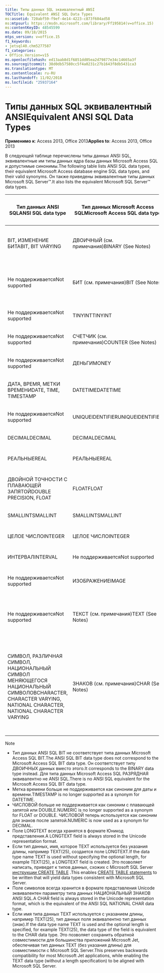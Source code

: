 ```yaml
---
title: Типы данных SQL эквивалентный ANSI
TOCTitle: Equivalent ANSI SQL Data Types
ms:assetid: 720abf59-f9ef-4e14-4223-c873f604ad58
ms:mtpsurl: https://msdn.microsoft.com/library/Ff195814(v=office.15)
ms:contentKeyID: 48545599
ms.date: 09/18/2015
mtps_version: v=office.15
f1_keywords:
- jetsql40.chm5277587
f1_categories:
- Office.Version=v15
ms.openlocfilehash: ed13aab8d1f6851dd05ea2d79877e34c14665a3f
ms.sourcegitcommit: 38d0db57580cc5f4a0231c27b1643f8db5431ca3
ms.translationtype: MT
ms.contentlocale: ru-RU
ms.lasthandoff: 11/02/2018
ms.locfileid: "25937164"
---
```

# <a name="equivalent-ansi-sql-data-types"></a><span data-ttu-id="b08f1-102">Типы данных SQL эквивалентный ANSI</span><span class="sxs-lookup"><span data-stu-id="b08f1-102">Equivalent ANSI SQL Data Types</span></span>


<span data-ttu-id="b08f1-103">**Применимо к**: Access 2013, Office 2013</span><span class="sxs-lookup"><span data-stu-id="b08f1-103">**Applies to**: Access 2013, Office 2013</span></span>

<span data-ttu-id="b08f1-104">В следующей таблице перечислены типы данных ANSI SQL, эквивалентные им типы данных ядра базы данных Microsoft Access SQL и допустимые синонимы.</span><span class="sxs-lookup"><span data-stu-id="b08f1-104">The following table lists ANSI SQL data types, their equivalent Microsoft Access database engine SQL data types, and their valid synonyms.</span></span> <span data-ttu-id="b08f1-105">Он также приведены эквивалентные типы данных Microsoft SQL Server™.</span><span class="sxs-lookup"><span data-stu-id="b08f1-105">It also lists the equivalent Microsoft SQL Server™ data types.</span></span>

<table>
<colgroup>
<col style="width: 25%" />
<col style="width: 25%" />
<col style="width: 25%" />
<col style="width: 25%" />
</colgroup>
<thead>
<tr class="header">
<th><p><span data-ttu-id="b08f1-106">Тип данных ANSI SQL</span><span class="sxs-lookup"><span data-stu-id="b08f1-106">ANSI SQL data type</span></span></p></th>
<th><p><span data-ttu-id="b08f1-107">Тип данных Microsoft Access SQL</span><span class="sxs-lookup"><span data-stu-id="b08f1-107">Microsoft Access SQL data type</span></span></p></th>
<th><p><span data-ttu-id="b08f1-108">Синоним</span><span class="sxs-lookup"><span data-stu-id="b08f1-108">Synonym</span></span></p></th>
<th><p><span data-ttu-id="b08f1-109">Тип данных Microsoft SQL Server</span><span class="sxs-lookup"><span data-stu-id="b08f1-109">Microsoft SQL Server data type</span></span></p></th>
</tr>
</thead>
<tbody>
<tr class="odd">
<td><p><span data-ttu-id="b08f1-110">BIT, ИЗМЕНЕНИЕ БИТА</span><span class="sxs-lookup"><span data-stu-id="b08f1-110">BIT, BIT VARYING</span></span></p></td>
<td><p><span data-ttu-id="b08f1-111">ДВОИЧНЫЙ (см. примечания)</span><span class="sxs-lookup"><span data-stu-id="b08f1-111">BINARY (See Notes)</span></span></p></td>
<td><p><span data-ttu-id="b08f1-112">VARBINARY ДВОИЧНЫЕ МЕНЯЮЩЕГОСЯ ИЗМЕНЕНИЕ БИТА</span><span class="sxs-lookup"><span data-stu-id="b08f1-112">VARBINARY, BINARY VARYING BIT VARYING</span></span></p></td>
<td><p><span data-ttu-id="b08f1-113">ДВОИЧНЫЙ VARBINARY</span><span class="sxs-lookup"><span data-stu-id="b08f1-113">BINARY, VARBINARY</span></span></p></td>
</tr>
<tr class="even">
<td><p><span data-ttu-id="b08f1-114">Не поддерживается</span><span class="sxs-lookup"><span data-stu-id="b08f1-114">Not supported</span></span></p></td>
<td><p><span data-ttu-id="b08f1-115">БИТ (см. примечания)</span><span class="sxs-lookup"><span data-stu-id="b08f1-115">BIT (See Notes)</span></span></p></td>
<td><p><span data-ttu-id="b08f1-116">ЛОГИЧЕСКОЕ ЗНАЧЕНИЕ, ЛОГИЧЕСКИХ, ЛОГИЧЕСКОЕ_ЗНАЧЕНИЕ1, YESNO</span><span class="sxs-lookup"><span data-stu-id="b08f1-116">BOOLEAN, LOGICAL, LOGICAL1, YESNO</span></span></p></td>
<td><p><span data-ttu-id="b08f1-117">БИТ</span><span class="sxs-lookup"><span data-stu-id="b08f1-117">BIT</span></span></p></td>
</tr>
<tr class="odd">
<td><p><span data-ttu-id="b08f1-118">Не поддерживается</span><span class="sxs-lookup"><span data-stu-id="b08f1-118">Not supported</span></span></p></td>
<td><p><span data-ttu-id="b08f1-119">TINYINT</span><span class="sxs-lookup"><span data-stu-id="b08f1-119">TINYINT</span></span></p></td>
<td><p><span data-ttu-id="b08f1-120">INTEGER1 БАЙТ</span><span class="sxs-lookup"><span data-stu-id="b08f1-120">INTEGER1, BYTE</span></span></p></td>
<td><p><span data-ttu-id="b08f1-121">TINYINT</span><span class="sxs-lookup"><span data-stu-id="b08f1-121">TINYINT</span></span></p></td>
</tr>
<tr class="even">
<td><p><span data-ttu-id="b08f1-122">Не поддерживается</span><span class="sxs-lookup"><span data-stu-id="b08f1-122">Not supported</span></span></p></td>
<td><p><span data-ttu-id="b08f1-123">СЧЕТЧИК (см. примечания)</span><span class="sxs-lookup"><span data-stu-id="b08f1-123">COUNTER (See Notes)</span></span></p></td>
<td><p><span data-ttu-id="b08f1-124">АВТОУВЕЛИЧЕНИЕ</span><span class="sxs-lookup"><span data-stu-id="b08f1-124">AUTOINCREMENT</span></span></p></td>
<td><p><span data-ttu-id="b08f1-125">(См. примечания)</span><span class="sxs-lookup"><span data-stu-id="b08f1-125">(See Notes)</span></span></p></td>
</tr>
<tr class="odd">
<td><p><span data-ttu-id="b08f1-126">Не поддерживается</span><span class="sxs-lookup"><span data-stu-id="b08f1-126">Not supported</span></span></p></td>
<td><p><span data-ttu-id="b08f1-127">ДЕНЬГИ</span><span class="sxs-lookup"><span data-stu-id="b08f1-127">MONEY</span></span></p></td>
<td><p><span data-ttu-id="b08f1-128">CURRENCY</span><span class="sxs-lookup"><span data-stu-id="b08f1-128">CURRENCY</span></span></p></td>
<td><p><span data-ttu-id="b08f1-129">ДЕНЬГИ</span><span class="sxs-lookup"><span data-stu-id="b08f1-129">MONEY</span></span></p></td>
</tr>
<tr class="even">
<td><p><span data-ttu-id="b08f1-130">ДАТА, ВРЕМЯ, МЕТКИ ВРЕМЕНИ</span><span class="sxs-lookup"><span data-stu-id="b08f1-130">DATE, TIME, TIMESTAMP</span></span></p></td>
<td><p><span data-ttu-id="b08f1-131">DATETIME</span><span class="sxs-lookup"><span data-stu-id="b08f1-131">DATETIME</span></span></p></td>
<td><p><span data-ttu-id="b08f1-132">Дата и время СОЗДАНИЯ (см. примечания)</span><span class="sxs-lookup"><span data-stu-id="b08f1-132">DATE, TIME (See Notes)</span></span></p></td>
<td><p><span data-ttu-id="b08f1-133">DATETIME</span><span class="sxs-lookup"><span data-stu-id="b08f1-133">DATETIME</span></span></p></td>
</tr>
<tr class="odd">
<td><p><span data-ttu-id="b08f1-134">Не поддерживается</span><span class="sxs-lookup"><span data-stu-id="b08f1-134">Not supported</span></span></p></td>
<td><p><span data-ttu-id="b08f1-135">UNIQUEIDENTIFIER</span><span class="sxs-lookup"><span data-stu-id="b08f1-135">UNIQUEIDENTIFIER</span></span></p></td>
<td><p><span data-ttu-id="b08f1-136">GUID</span><span class="sxs-lookup"><span data-stu-id="b08f1-136">GUID</span></span></p></td>
<td><p><span data-ttu-id="b08f1-137">UNIQUEIDENTIFIER</span><span class="sxs-lookup"><span data-stu-id="b08f1-137">UNIQUEIDENTIFIER</span></span></p></td>
</tr>
<tr class="even">
<td><p><span data-ttu-id="b08f1-138">DECIMAL</span><span class="sxs-lookup"><span data-stu-id="b08f1-138">DECIMAL</span></span></p></td>
<td><p><span data-ttu-id="b08f1-139">DECIMAL</span><span class="sxs-lookup"><span data-stu-id="b08f1-139">DECIMAL</span></span></p></td>
<td><p><span data-ttu-id="b08f1-140">ЧИСЛОВЫЕ, ДЕК</span><span class="sxs-lookup"><span data-stu-id="b08f1-140">NUMERIC, DEC</span></span></p></td>
<td><p><span data-ttu-id="b08f1-141">DECIMAL</span><span class="sxs-lookup"><span data-stu-id="b08f1-141">DECIMAL</span></span></p></td>
</tr>
<tr class="odd">
<td><p><span data-ttu-id="b08f1-142">РЕАЛЬНЫЕ</span><span class="sxs-lookup"><span data-stu-id="b08f1-142">REAL</span></span></p></td>
<td><p><span data-ttu-id="b08f1-143">РЕАЛЬНЫЕ</span><span class="sxs-lookup"><span data-stu-id="b08f1-143">REAL</span></span></p></td>
<td><p><span data-ttu-id="b08f1-144">SINGLE, FLOAT4, IEEESINGLE</span><span class="sxs-lookup"><span data-stu-id="b08f1-144">SINGLE, FLOAT4, IEEESINGLE</span></span></p></td>
<td><p><span data-ttu-id="b08f1-145">РЕАЛЬНЫЕ</span><span class="sxs-lookup"><span data-stu-id="b08f1-145">REAL</span></span></p></td>
</tr>
<tr class="even">
<td><p><span data-ttu-id="b08f1-146">ДВОЙНОЙ ТОЧНОСТИ С ПЛАВАЮЩЕЙ ЗАПЯТОЙ</span><span class="sxs-lookup"><span data-stu-id="b08f1-146">DOUBLE PRECISION, FLOAT</span></span></p></td>
<td><p><span data-ttu-id="b08f1-147">FLOAT</span><span class="sxs-lookup"><span data-stu-id="b08f1-147">FLOAT</span></span></p></td>
<td><p><span data-ttu-id="b08f1-148">Данные типа DOUBLE, FLOAT8, IEEEDOUBLE, номер (см. примечания)</span><span class="sxs-lookup"><span data-stu-id="b08f1-148">DOUBLE, FLOAT8, IEEEDOUBLE, NUMBER (See Notes)</span></span></p></td>
<td><p><span data-ttu-id="b08f1-149">FLOAT</span><span class="sxs-lookup"><span data-stu-id="b08f1-149">FLOAT</span></span></p></td>
</tr>
<tr class="odd">
<td><p><span data-ttu-id="b08f1-150">SMALLINT</span><span class="sxs-lookup"><span data-stu-id="b08f1-150">SMALLINT</span></span></p></td>
<td><p><span data-ttu-id="b08f1-151">SMALLINT</span><span class="sxs-lookup"><span data-stu-id="b08f1-151">SMALLINT</span></span></p></td>
<td><p><span data-ttu-id="b08f1-152">SHORT INTEGER2</span><span class="sxs-lookup"><span data-stu-id="b08f1-152">SHORT, INTEGER2</span></span></p></td>
<td><p><span data-ttu-id="b08f1-153">SMALLINT</span><span class="sxs-lookup"><span data-stu-id="b08f1-153">SMALLINT</span></span></p></td>
</tr>
<tr class="even">
<td><p><span data-ttu-id="b08f1-154">ЦЕЛОЕ ЧИСЛО</span><span class="sxs-lookup"><span data-stu-id="b08f1-154">INTEGER</span></span></p></td>
<td><p><span data-ttu-id="b08f1-155">ЦЕЛОЕ ЧИСЛО</span><span class="sxs-lookup"><span data-stu-id="b08f1-155">INTEGER</span></span></p></td>
<td><p><span data-ttu-id="b08f1-156">LONG, INT, INTEGER4</span><span class="sxs-lookup"><span data-stu-id="b08f1-156">LONG, INT, INTEGER4</span></span></p></td>
<td><p><span data-ttu-id="b08f1-157">ЦЕЛОЕ ЧИСЛО</span><span class="sxs-lookup"><span data-stu-id="b08f1-157">INTEGER</span></span></p></td>
</tr>
<tr class="odd">
<td><p><span data-ttu-id="b08f1-158">ИНТЕРВАЛ</span><span class="sxs-lookup"><span data-stu-id="b08f1-158">INTERVAL</span></span></p></td>
<td><p><span data-ttu-id="b08f1-159">Не поддерживается</span><span class="sxs-lookup"><span data-stu-id="b08f1-159">Not supported</span></span></p></td>
<td><p></p></td>
<td><p><span data-ttu-id="b08f1-160">Не поддерживается</span><span class="sxs-lookup"><span data-stu-id="b08f1-160">Not supported</span></span></p></td>
</tr>
<tr class="even">
<td><p><span data-ttu-id="b08f1-161">Не поддерживается</span><span class="sxs-lookup"><span data-stu-id="b08f1-161">Not supported</span></span></p></td>
<td><p><span data-ttu-id="b08f1-162">ИЗОБРАЖЕНИЕ</span><span class="sxs-lookup"><span data-stu-id="b08f1-162">IMAGE</span></span></p></td>
<td><p><span data-ttu-id="b08f1-163">OLEOBJECT LONGBINARY, ОБЩЕЕ,</span><span class="sxs-lookup"><span data-stu-id="b08f1-163">LONGBINARY, GENERAL, OLEOBJECT</span></span></p></td>
<td><p><span data-ttu-id="b08f1-164">ИЗОБРАЖЕНИЕ</span><span class="sxs-lookup"><span data-stu-id="b08f1-164">IMAGE</span></span></p></td>
</tr>
<tr class="odd">
<td><p><span data-ttu-id="b08f1-165">Не поддерживается</span><span class="sxs-lookup"><span data-stu-id="b08f1-165">Not supported</span></span></p></td>
<td><p><span data-ttu-id="b08f1-166">ТЕКСТ (см. примечания)</span><span class="sxs-lookup"><span data-stu-id="b08f1-166">TEXT (See Notes)</span></span></p></td>
<td><p><span data-ttu-id="b08f1-167">LONGTEXT, LONGCHAR, ЗАМЕТКА, примечание, NTEXT (см. примечания)</span><span class="sxs-lookup"><span data-stu-id="b08f1-167">LONGTEXT, LONGCHAR, MEMO, NOTE, NTEXT (See Notes)</span></span></p></td>
<td><p><span data-ttu-id="b08f1-168">ТЕКСТ</span><span class="sxs-lookup"><span data-stu-id="b08f1-168">TEXT</span></span></p></td>
</tr>
<tr class="even">
<td><p><span data-ttu-id="b08f1-169">СИМВОЛ, РАЗЛИЧНАЯ СИМВОЛ, НАЦИОНАЛЬНЫЙ СИМВОЛ МЕНЯЮЩЕГОСЯ НАЦИОНАЛЬНЫЙ СИМВОЛОВ</span><span class="sxs-lookup"><span data-stu-id="b08f1-169">CHARACTER, CHARACTER VARYING, NATIONAL CHARACTER, NATIONAL CHARACTER VARYING</span></span></p></td>
<td><p><span data-ttu-id="b08f1-170">ЗНАКОВ (см. примечания)</span><span class="sxs-lookup"><span data-stu-id="b08f1-170">CHAR (See Notes)</span></span></p></td>
<td><p><span data-ttu-id="b08f1-171">Text(n) буквы, символов, строка, VARCHAR, VARYING символ, NCHAR, НАЦИОНАЛЬНЫЙ символ, НАЦИОНАЛЬНЫЙ символ, VARYING НАЦИОНАЛЬНЫЙ символ, НАЦИОНАЛЬНЫЙ ЗНАКОВ VARYING (см. примечания)</span><span class="sxs-lookup"><span data-stu-id="b08f1-171">TEXT(n), ALPHANUMERIC, CHARACTER, STRING, VARCHAR, CHARACTER VARYING, NCHAR, NATIONAL CHARACTER, NATIONAL CHAR, NATIONAL CHARACTER VARYING, NATIONAL CHAR VARYING (See Notes)</span></span></p></td>
<td><p><span data-ttu-id="b08f1-172">СИМВОЛ, VARCHAR, NCHAR, NVARCHAR</span><span class="sxs-lookup"><span data-stu-id="b08f1-172">CHAR, VARCHAR, NCHAR, NVARCHAR</span></span></p></td>
</tr>
</tbody>
</table>



> [!NOTE]
> - <span data-ttu-id="b08f1-173">Тип данных ANSI SQL BIT не соответствует типа данных Microsoft Access SQL BIT.</span><span class="sxs-lookup"><span data-stu-id="b08f1-173">The ANSI SQL BIT data type does not correspond to the Microsoft Access SQL BIT data type.</span></span> <span data-ttu-id="b08f1-174">Он соответствует типу ДВОИЧНЫХ данных вместо этого.</span><span class="sxs-lookup"><span data-stu-id="b08f1-174">It corresponds to the BINARY data type instead.</span></span> <span data-ttu-id="b08f1-175">Для типа данных Microsoft Access SQL РАЗРЯДНАЯ эквивалентно не ANSI SQL.</span><span class="sxs-lookup"><span data-stu-id="b08f1-175">There is no ANSI SQL equivalent for the Microsoft Access SQL BIT data type.</span></span>
> - <span data-ttu-id="b08f1-176">Метка времени больше не поддерживается как синоним для даты и времени.</span><span class="sxs-lookup"><span data-stu-id="b08f1-176">TIMESTAMP is no longer supported as a synonym for DATETIME.</span></span>
> - <span data-ttu-id="b08f1-177">ЧИСЛОВОЙ больше не поддерживается как синоним с плавающей запятой или DOUBLE.</span><span class="sxs-lookup"><span data-stu-id="b08f1-177">NUMERIC is no longer supported as a synonym for FLOAT or DOUBLE.</span></span> <span data-ttu-id="b08f1-178">ЧИСЛОВОЙ теперь используется как синоним для знаков после запятой.</span><span class="sxs-lookup"><span data-stu-id="b08f1-178">NUMERIC is now used as a synonym for DECIMAL.</span></span>
> - <span data-ttu-id="b08f1-179">Поле LONGTEXT всегда хранятся в формате Юникод представления.</span><span class="sxs-lookup"><span data-stu-id="b08f1-179">A LONGTEXT field is always stored in the Unicode representation format.</span></span>
> - <span data-ttu-id="b08f1-180">Если тип данных, имя, которое TEXT используется без указания длины, например TEXT(25), создается поле LONGTEXT.</span><span class="sxs-lookup"><span data-stu-id="b08f1-180">If the data type name TEXT is used without specifying the optional length, for example TEXT(25), a LONGTEXT field is created.</span></span> <span data-ttu-id="b08f1-181">Это позволяет написать, приведет к типов данных, схожих с Microsoft SQL Server [инструкции CREATE TABLE](create-table-statement-microsoft-access-sql.md) .</span><span class="sxs-lookup"><span data-stu-id="b08f1-181">This enables [CREATE TABLE statements](create-table-statement-microsoft-access-sql.md) to be written that will yield data types consistent with Microsoft SQL Server.</span></span>
> - <span data-ttu-id="b08f1-182">Поле символов всегда хранится в формате представления Unicode эквивалентен параметру типа данных НАЦИОНАЛЬНЫЙ ЗНАКОВ ANSI SQL.</span><span class="sxs-lookup"><span data-stu-id="b08f1-182">A CHAR field is always stored in the Unicode representation format, which is the equivalent of the ANSI SQL NATIONAL CHAR data type.</span></span>
> - <span data-ttu-id="b08f1-183">Если имя типа данных TEXT используется с указанием длины, например TEXT(25), тип данных поля эквивалентно тип данных (знак).</span><span class="sxs-lookup"><span data-stu-id="b08f1-183">If the data type name TEXT is used and the optional length is specified, for example TEXT(25), the data type of the field is equivalent to the CHAR data type.</span></span> <span data-ttu-id="b08f1-184">Это позволяет сохранить обратной совместимости для большинства приложений Microsoft Jet, обеспечивая тип данных TEXT (без указания длины) для совместимости с Microsoft SQL Server.</span><span class="sxs-lookup"><span data-stu-id="b08f1-184">This preserves backwards compatibility for most Microsoft Jet applications, while enabling the TEXT data type (without a length specification) to be aligned with Microsoft SQL Server.</span></span>


